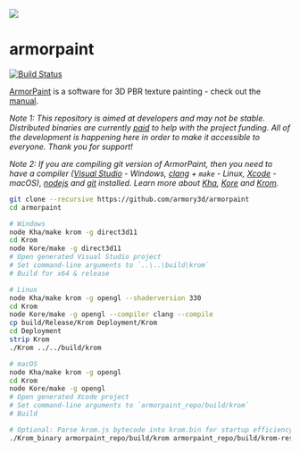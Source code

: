 ![](https://armorpaint.org/img/git.jpg)

armorpaint
==============

[![Build Status](https://travis-ci.org/armory3d/armorpaint.svg?branch=master)](https://travis-ci.org/armory3d/armorpaint)

[ArmorPaint](https://armorpaint.org) is a software for 3D PBR texture painting - check out the [manual](https://armorpaint.org/manual/).

*Note 1: This repository is aimed at developers and may not be stable. Distributed binaries are currently [paid](https://armorpaint.org/download) to help with the project funding. All of the development is happening here in order to make it accessible to everyone. Thank you for support!*

*Note 2: If you are compiling git version of ArmorPaint, then you need to have a compiler ([Visual Studio](https://visualstudio.microsoft.com/downloads/) - Windows, [clang](https://clang.llvm.org/get_started.html) + `make` - Linux, [Xcode](https://developer.apple.com/xcode/resources/) - macOS), [nodejs](https://nodejs.org/en/download/) and [git](https://git-scm.com/downloads) installed. Learn more about [Kha](https://github.com/Kode/Kha/wiki), [Kore](https://github.com/Kode/Kore/wiki) and [Krom](https://github.com/Kode/Krom/blob/master/readme.md).*
```bash
git clone --recursive https://github.com/armory3d/armorpaint
cd armorpaint
```
```bash
# Windows
node Kha/make krom -g direct3d11
cd Krom
node Kore/make -g direct3d11
# Open generated Visual Studio project
# Set command-line arguments to `..\..\build\krom`
# Build for x64 & release
```
```bash
# Linux
node Kha/make krom -g opengl --shaderversion 330
cd Krom
node Kore/make -g opengl --compiler clang --compile
cp build/Release/Krom Deployment/Krom
cd Deployment
strip Krom
./Krom ../../build/krom
```
```bash
# macOS
node Kha/make krom -g opengl
cd Krom
node Kore/make -g opengl
# Open generated Xcode project
# Set command-line arguments to `armorpaint_repo/build/krom`
# Build
```
```bash
# Optional: Parse krom.js bytecode into krom.bin for startup efficiency
./Krom_binary armorpaint_repo/build/krom armorpaint_repo/build/krom-resources --writebin
```
